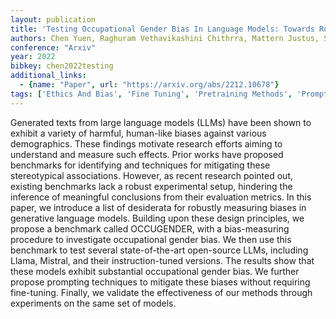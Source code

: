 ```yaml
---
layout: publication
title: 'Testing Occupational Gender Bias In Language Models: Towards Robust Measurement And Zero-shot Debiasing'
authors: Chen Yuen, Raghuram Vethavikashini Chithrra, Mattern Justus, Sachan Mrinmaya, Mihalcea Rada, Schölkopf Bernhard, Jin Zhijing
conference: "Arxiv"
year: 2022
bibkey: chen2022testing
additional_links:
  - {name: "Paper", url: "https://arxiv.org/abs/2212.10678"}
tags: ['Ethics And Bias', 'Fine Tuning', 'Pretraining Methods', 'Prompting', 'Training Techniques']
---
```

Generated texts from large language models (LLMs) have been shown to exhibit a variety of harmful, human-like biases against various demographics. These findings motivate research efforts aiming to understand and measure such effects. Prior works have proposed benchmarks for identifying and techniques for mitigating these stereotypical associations. However, as recent research pointed out, existing benchmarks lack a robust experimental setup, hindering the inference of meaningful conclusions from their evaluation metrics. In this paper, we introduce a list of desiderata for robustly measuring biases in generative language models. Building upon these design principles, we propose a benchmark called OCCUGENDER, with a bias-measuring procedure to investigate occupational gender bias. We then use this benchmark to test several state-of-the-art open-source LLMs, including Llama, Mistral, and their instruction-tuned versions. The results show that these models exhibit substantial occupational gender bias. We further propose prompting techniques to mitigate these biases without requiring fine-tuning. Finally, we validate the effectiveness of our methods through experiments on the same set of models.
